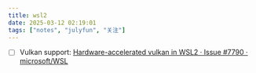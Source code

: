 ```yaml
---
title: wsl2
date: 2025-03-12 02:19:01
tags: ["notes", "julyfun", "关注"]
---
```

- [ ] Vulkan support: [Hardware-accelerated vulkan in WSL2 · Issue #7790 · microsoft/WSL](https://github.com/microsoft/WSL/issues/7790)
